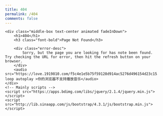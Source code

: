 ```yaml
---
title: 404
permalink: /404
comments: false
---
```


<!--重定向到其他网页的脚本-->
<!--<script language="javascript">setTimeout("location.replace('https://love.1919810.com/404')",100) </script> -->
<html>

<head>
    <meta charset="utf-8">
    <meta name="viewport" content="width=device-width, initial-scale=1.0">
    <link rel="shortcut icon" href="https://z3.ax1x.com/2021/04/22/cqR5wR.png" type="image/x-icon">
    <link href="http://lib.sinaapp.com/js/bootstrap/4.3.1/css/bootstrap.min.css" rel="stylesheet">
    <link href="https://cdn.bootcdn.net/ajax/libs/animate.css/4.1.1/animate.compat.css" rel="stylesheet">
    <link href="https://gitee.com/jingtaimuban/INSPINIA/raw/master/css/style.css" rel="stylesheet">
</head>

<body class="gray-bg">

    <div class="middle-box text-center animated fadeInDown">
        <h1>404</h1>
        <h3 class="font-bold">Page Not Found</h3>

        <div class="error-desc">
            Sorry, but the page you are looking for has note been found. Try checking the URL for error, then hit the refresh button on your browser.
        </div>
        <audio src="https://love.1919810.com/f5c4e1e5b75f59128d914ac5276d496154d23c15.mp3" loop autoplay >你的浏览器不支持播放音乐</audio>
    </div>
    <!-- Mainly scripts -->
    <script src="https://apps.bdimg.com/libs/jquery/2.1.4/jquery.min.js"></script>
    <script src="http://lib.sinaapp.com/js/bootstrap/4.3.1/js/bootstrap.min.js"></script>

</body>
<!--<script type="text/javascript">document.write(unescape("%3Cspan id='cnzz_stat_icon_1278918852'%3E%3C/span%3E%3Cscript src='https://v1.cnzz.com/z_stat.php%3Fid%3D1278918852%26online%3D2' type='text/javascript'%3E%3C/script%3E"));</script> -->
</html>

